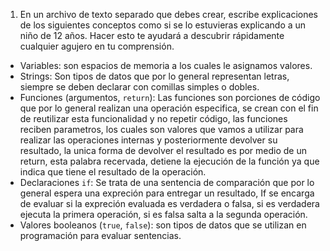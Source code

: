 1. En un archivo de texto separado que debes crear, escribe explicaciones de los siguientes conceptos como si se lo estuvieras explicando a un niño de 12 años. Hacer esto te ayudará a descubrir rápidamente cualquier agujero en tu comprensión.

- Variables: son espacios de memoria a los cuales le asignamos valores.
- Strings: Son tipos de datos que por lo general representan letras, siempre se deben declarar con comillas simples o dobles.
- Funciones (argumentos, `return`): Las funciones son porciones de código que por lo general realizan una operación especifica, se crean con el fin de reutilizar esta funcionalidad y no repetir código, las funciones reciben parametros, los cuales son valores que vamos a utilizar para realizar las operaciones internas y posteriormente devolver su resultado, la unica forma de devolver el resultado es por medio de un return, esta palabra recervada, detiene la ejecución de la función ya que indica que tiene el resultado de la operación.
- Declaraciones `if`: Se trata de una sentencia de comparación que por lo general espera una expreción para entregar un resultado, If se encarga de evaluar si la expreción evaluada es verdadera o falsa, si es verdadera ejecuta la primera operación, si es falsa salta a la segunda operación.
- Valores booleanos (`true`, `false`): son tipos de datos que se utilizan en programación para evaluar sentencias.
